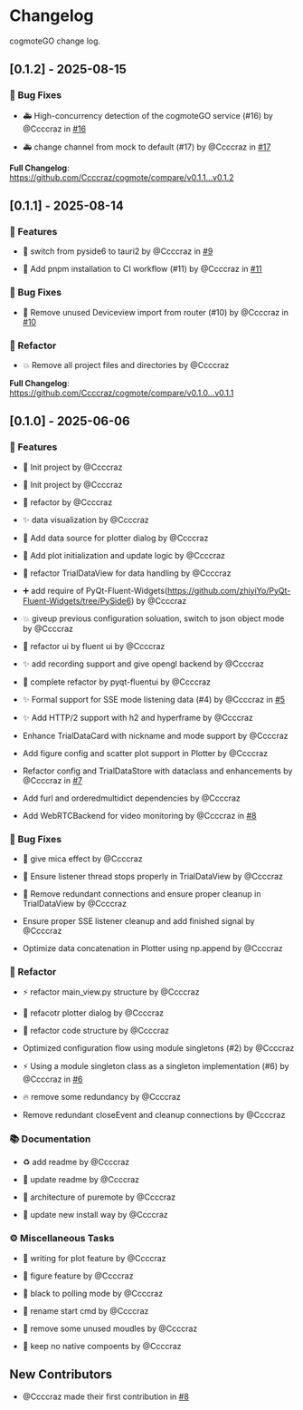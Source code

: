 # Changelog

cogmoteGO change log.

## [0.1.2] - 2025-08-15

### 🐛 Bug Fixes

- :ambulance: High-concurrency detection of the cogmoteGO service (#16) by @Ccccraz in [#16](https://github.com/Ccccraz/cogmote/pull/16)

- :ambulance: change channel from mock to default (#17) by @Ccccraz in [#17](https://github.com/Ccccraz/cogmote/pull/17)



**Full Changelog**: https://github.com/Ccccraz/cogmote/compare/v0.1.1...v0.1.2

## [0.1.1] - 2025-08-14

### 🚀 Features

- :tada: switch from pyside6 to tauri2 by @Ccccraz in [#9](https://github.com/Ccccraz/cogmote/pull/9)

- 👷 Add pnpm installation to CI workflow (#11) by @Ccccraz in [#11](https://github.com/Ccccraz/cogmote/pull/11)


### 🐛 Bug Fixes

- :bug: Remove unused Deviceview import from router (#10) by @Ccccraz in [#10](https://github.com/Ccccraz/cogmote/pull/10)


### 🚜 Refactor

- :boom: Remove all project files and directories by @Ccccraz



**Full Changelog**: https://github.com/Ccccraz/cogmote/compare/v0.1.0...v0.1.1

## [0.1.0] - 2025-06-06

### 🚀 Features

- :tada: Init project by @Ccccraz

- :tada: Init project by @Ccccraz

- :construction: refactor by @Ccccraz

- :sparkles: data visualization by @Ccccraz

- :construction: Add data source for plotter dialog by @Ccccraz

- :construction: Add plot initialization and update logic by @Ccccraz

- :construction: refactor TrialDataView for data handling by @Ccccraz

- :heavy_plus_sign: add require of PyQt-Fluent-Widgets(https://github.com/zhiyiYo/PyQt-Fluent-Widgets/tree/PySide6) by @Ccccraz

- :boom: giveup previous configuration soluation, switch to json object mode by @Ccccraz

- :art: refactor ui by fluent ui by @Ccccraz

- :sparkles: add recording support and give opengl backend by @Ccccraz

- :art: complete refactor by pyqt-fluentui by @Ccccraz

- :sparkles: Formal support for SSE mode listening data (#4) by @Ccccraz in [#5](https://github.com/Ccccraz/cogmote/pull/5)

- :sparkles: Add HTTP/2 support with h2 and hyperframe by @Ccccraz

- Enhance TrialDataCard with nickname and mode support by @Ccccraz

- Add figure config and scatter plot support in Plotter by @Ccccraz

- Refactor config and TrialDataStore with dataclass and enhancements by @Ccccraz in [#7](https://github.com/Ccccraz/cogmote/pull/7)

- Add furl and orderedmultidict dependencies by @Ccccraz

- Add WebRTCBackend for video monitoring by @Ccccraz in [#8](https://github.com/Ccccraz/cogmote/pull/8)


### 🐛 Bug Fixes

- :bug: give mica effect by @Ccccraz

- :bug: Ensure listener thread stops properly in TrialDataView by @Ccccraz

- :bug: Remove redundant connections and ensure proper cleanup in TrialDataView by @Ccccraz

- Ensure proper SSE listener cleanup and add finished signal by @Ccccraz

- Optimize data concatenation in Plotter using np.append by @Ccccraz


### 🚜 Refactor

- :zap: refactor main_view.py structure by @Ccccraz

- :art: refacotr plotter dialog by @Ccccraz

- :art: refactor code structure by @Ccccraz

- Optimized configuration flow using module singletons (#2) by @Ccccraz

- :zap: Using a module singleton class as a singleton implementation (#6) by @Ccccraz in [#6](https://github.com/Ccccraz/cogmote/pull/6)

- :fire: remove some redundancy by @Ccccraz

- Remove redundant closeEvent and cleanup connections by @Ccccraz


### 📚 Documentation

- :recycle: add readme by @Ccccraz

- :memo: update readme by @Ccccraz

- :memo: architecture of puremote by @Ccccraz

- :memo: update new install way by @Ccccraz


### ⚙️ Miscellaneous Tasks

- :construction: writing for plot feature by @Ccccraz

- :construction: figure feature by @Ccccraz

- :construction: black to polling mode by @Ccccraz

- :art: rename start cmd by @Ccccraz

- :art: remove some unused moudles by @Ccccraz

- :art: keep no native compoents by @Ccccraz



## New Contributors
* @Ccccraz made their first contribution in [#8](https://github.com/Ccccraz/cogmote/pull/8)

<!-- generated by git-cliff -->
